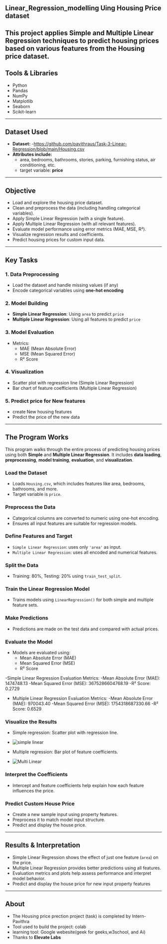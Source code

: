 ## Linear_Regression_modelling Uing Housing Price dataset

This project applies **Simple and Multiple Linear Regression** techniques to predict housing prices based on various features from the Housing price dataset.
---

## Tools & Libraries

- Python
- Pandas
- NumPy
- Matplotlib
- Seaborn
- Scikit-learn

---
## Dataset Used

- **Dataset:** -https://github.com/pavithraus/Task-3-Linear-Regression/blob/main/Housing.csv
- **Attributes include:**
  - area, bedrooms, bathrooms, stories, parking, furnishing status, air conditioning, etc.
  - target variable: **price**

---
## Objective

- Load and explore the housing price dataset.
- Clean and preprocess the data (including handling categorical variables).
- Apply Simple Linear Regression (with a single feature).
- Apply Multiple Linear Regression (with all relevant features).
- Evaluate model performance using error metrics (MAE, MSE, R²).
- Visualize regression results and coefficients.
- Predict housing prices for custom input data.

---
## Key Tasks

###  1. Data Preprocessing
- Load the dataset and handle missing values (if any)
- Encode categorical variables using **one-hot encoding**

###  2. Model Building
- **Simple Linear Regression**: Using `area` to predict `price`
- **Multiple Linear Regression**: Using all features to predict `price`

###  3. Model Evaluation
- Metrics:
  - MAE (Mean Absolute Error)
  - MSE (Mean Squared Error)
  - R² Score

###  4. Visualization
- Scatter plot with regression line (Simple Linear Regression)
- Bar chart of feature coefficients (Multiple Linear Regression)

### 5. Predict price for New features
- create New housing features
- Predict the price of the new data

---

##  The Program Works

This program walks through the entire process of predicting housing prices using both **Simple** and **Multiple Linear Regression**. It includes **data loading**, **preprocessing**, **model training**, **evaluation**, and **visualization**.

###  Load the Dataset
- Loads `Housing.csv`, which includes features like area, bedrooms, bathrooms, and more.
- Target variable is `price`.

###  Preprocess the Data
- Categorical columns are converted to numeric using one-hot encoding.
- Ensures all input features are suitable for regression models.

###  Define Features and Target
- `Simple Linear Regression`: uses only `'area'` as input.
- `Multiple Linear Regression`: uses all encoded and numerical features.

###  Split the Data
- Training: 80%, Testing: 20% using `train_test_split`.

###  Train the Linear Regression Model
- Trains models using `LinearRegression()` for both simple and multiple feature sets.

###  Make Predictions
- Predictions are made on the test data and compared with actual prices.

###  Evaluate the Model
- Models are evaluated using:
  - Mean Absolute Error (MAE)
  - Mean Squared Error (MSE)
  - R² Score
    
-Simple Linear Regression Evaluation Metrics:
  -Mean Absolute Error (MAE): 1474748.13
  -Mean Squared Error (MSE): 3675286604768.19
  -R² Score: 0.2729
  
- Multiple Linear Regression Evaluation Metrics:
  -Mean Absolute Error (MAE): 970043.40
  -Mean Squared Error (MSE): 1754318687330.66
  -R² Score: 0.6529

###  Visualize the Results
- Simple regression: Scatter plot with regression line.
- ![simple linear](https://github.com/user-attachments/assets/b7a9f81f-0a88-4de4-b529-6810b58ff007)
  
- Multiple regression: Bar plot of feature coefficients.
- ![Multi Linear](https://github.com/user-attachments/assets/58dbd8ac-53b9-4f44-8456-3cb66557caa4)

### Interpret the Coefficients
- Intercept and feature coefficients help explain how each feature influences the price.

### Predict Custom House Price
- Create a new sample input using property features.
- Preprocess it to match model input structure.
- Predict and display the house price.

---

## Results & Interpretation

- Simple Linear Regression shows the effect of just one feature (`area`) on the price.
- Multiple Linear Regression provides better predictions using all features.
- Evaluation metrics and plots help assess performance and interpret model behavior.
- Predict and display the house price for new input property features

---
## About

- The Housing price prection project (task) is completed by Intern- Pavithra
- Tool used to build the project: colab
- learning tool: Google webesite(geek for geeks,w3school, and Ai)
- Thanks to **Elevate Labs**
